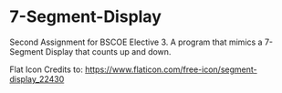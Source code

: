 # 7-Segment-Display
Second Assignment for BSCOE Elective 3. A program that mimics a 7-Segment Display that counts up and down.

Flat Icon Credits to:
https://www.flaticon.com/free-icon/segment-display_22430
